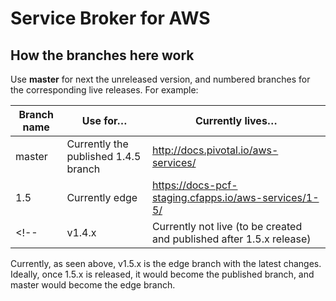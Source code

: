# Service Broker for AWS

## How the branches here work

Use **master** for next the unreleased version, and numbered branches for the corresponding live releases. For example:

| Branch name | Use for… | Currently lives…
|-------------| ------| ------|
| master      | Currently the published 1.4.5 branch | http://docs.pivotal.io/aws-services/ |
| 1.5         | Currently edge | https://docs-pcf-staging.cfapps.io/aws-services/1-5/ |
<!-- | v1.4.x 		| Currently not live (to be created and published after 1.5.x release) | https://docs-pcf-staging.cfapps.io/aws-services/1-4/ | -->

Currently, as seen above, v1.5.x is the edge branch with the latest changes.
Ideally, once 1.5.x is released, it would become the published branch, and master would become the edge branch.
